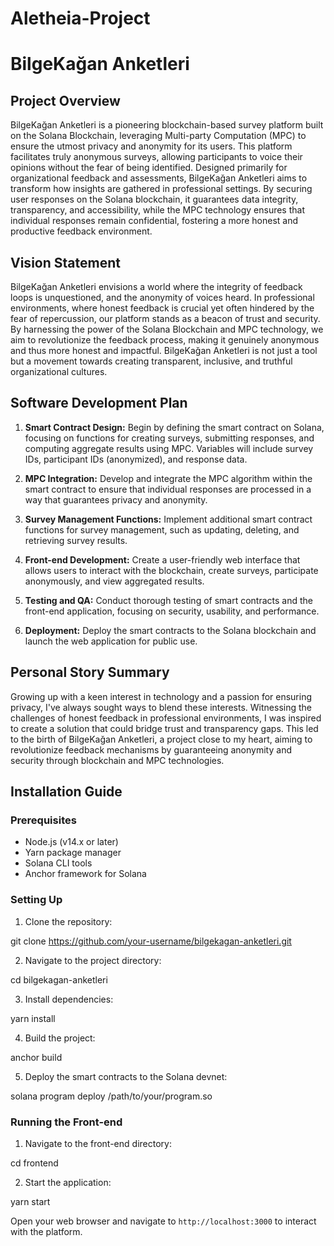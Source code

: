 # Aletheia-Project
# BilgeKağan Anketleri

## Project Overview

BilgeKağan Anketleri is a pioneering blockchain-based survey platform built on the Solana Blockchain, leveraging Multi-party Computation (MPC) to ensure the utmost privacy and anonymity for its users. This platform facilitates truly anonymous surveys, allowing participants to voice their opinions without the fear of being identified. Designed primarily for organizational feedback and assessments, BilgeKağan Anketleri aims to transform how insights are gathered in professional settings. By securing user responses on the Solana blockchain, it guarantees data integrity, transparency, and accessibility, while the MPC technology ensures that individual responses remain confidential, fostering a more honest and productive feedback environment.

## Vision Statement

BilgeKağan Anketleri envisions a world where the integrity of feedback loops is unquestioned, and the anonymity of voices heard. In professional environments, where honest feedback is crucial yet often hindered by the fear of repercussion, our platform stands as a beacon of trust and security. By harnessing the power of the Solana Blockchain and MPC technology, we aim to revolutionize the feedback process, making it genuinely anonymous and thus more honest and impactful. BilgeKağan Anketleri is not just a tool but a movement towards creating transparent, inclusive, and truthful organizational cultures.

## Software Development Plan

1. **Smart Contract Design:** Begin by defining the smart contract on Solana, focusing on functions for creating surveys, submitting responses, and computing aggregate results using MPC. Variables will include survey IDs, participant IDs (anonymized), and response data.

2. **MPC Integration:** Develop and integrate the MPC algorithm within the smart contract to ensure that individual responses are processed in a way that guarantees privacy and anonymity.

3. **Survey Management Functions:** Implement additional smart contract functions for survey management, such as updating, deleting, and retrieving survey results.

4. **Front-end Development:** Create a user-friendly web interface that allows users to interact with the blockchain, create surveys, participate anonymously, and view aggregated results.

5. **Testing and QA:** Conduct thorough testing of smart contracts and the front-end application, focusing on security, usability, and performance.

6. **Deployment:** Deploy the smart contracts to the Solana blockchain and launch the web application for public use.

## Personal Story Summary

Growing up with a keen interest in technology and a passion for ensuring privacy, I've always sought ways to blend these interests. Witnessing the challenges of honest feedback in professional environments, I was inspired to create a solution that could bridge trust and transparency gaps. This led to the birth of BilgeKağan Anketleri, a project close to my heart, aiming to revolutionize feedback mechanisms by guaranteeing anonymity and security through blockchain and MPC technologies.

## Installation Guide

### Prerequisites

- Node.js (v14.x or later)
- Yarn package manager
- Solana CLI tools
- Anchor framework for Solana

### Setting Up

1. Clone the repository:

git clone https://github.com/your-username/bilgekagan-anketleri.git

2. Navigate to the project directory:

cd bilgekagan-anketleri

3. Install dependencies:

yarn install

4. Build the project:

anchor build

5. Deploy the smart contracts to the Solana devnet:

solana program deploy /path/to/your/program.so


### Running the Front-end

1. Navigate to the front-end directory:

cd frontend

2. Start the application:

yarn start


Open your web browser and navigate to `http://localhost:3000` to interact with the platform.





